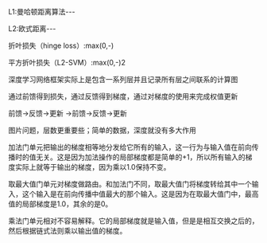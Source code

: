 L1:曼哈顿距离算法---

L2:欧式距离---

折叶损失（hinge loss）:max(0,-)

平方折叶损失（L2-SVM）:max(0,-)2

深度学习网络框架实际上是包含一系列层并且记录所有层之间联系的计算图

通过前馈得到损失，通过反馈得到梯度，通过对梯度的使用来完成权值更新

前馈->反馈->更新 ->前馈->反馈->更新

图片问题，层数更重要些；简单的数据，深度就没有多大作用

加法门单元把输出的梯度相等地分发给它所有的输入，这一行为与输入值在前向传播时的值无关。这是因为加法操作的局部梯度都是简单的+1，所以所有输入的梯度实际上就等于输出的梯度，因为乘以1.0保持不变。

取最大值门单元对梯度做路由。和加法门不同，取最大值门将梯度转给其中一个输入，这个输入是在前向传播中值最大的那个输入。这是因为在取最大值门中，最高值的局部梯度是1.0，其余的是0。

乘法门单元相对不容易解释。它的局部梯度就是输入值，但是是相互交换之后的，然后根据链式法则乘以输出值的梯度。